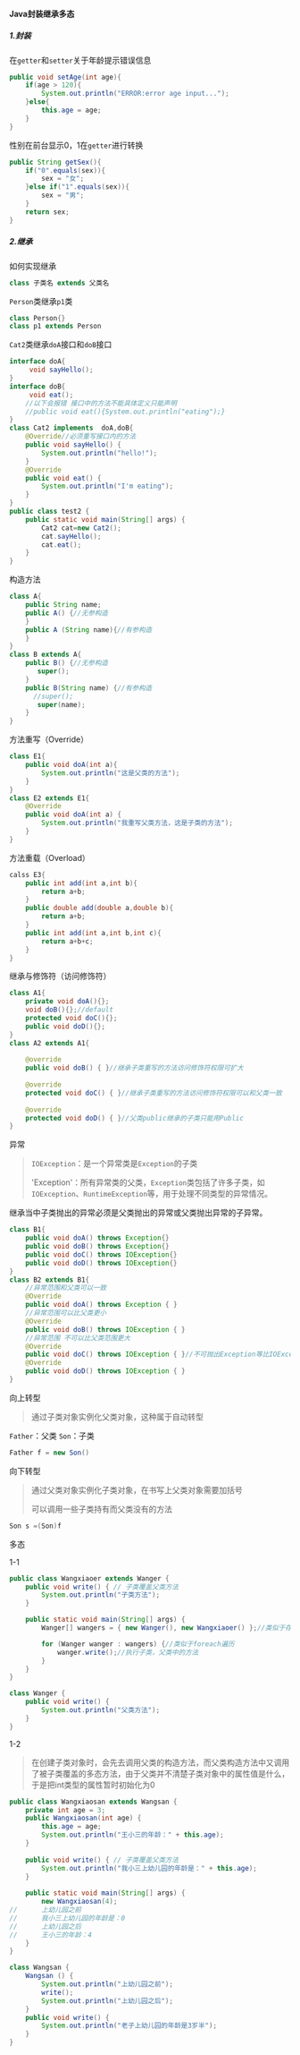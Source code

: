#### Java封装继承多态

##### 1.封装

在`getter`和`setter`关于年龄提示错误信息

```java
public void setAge(int age){
    if(age > 120){
        System.out.println("ERROR:error age input...");
    }else{
        this.age = age;
    }
}
```

性别在前台显示0，1在`getter`进行转换

```java
public String getSex(){
    if("0".equals(sex)){
        sex = "女";
    }else if("1".equals(sex)){
        sex = "男";
    }
    return sex;
}
```

##### 2.继承

如何实现继承

```java
class 子类名 extends 父类名
```

`Person`类继承`p1`类

```java
class Person{}
class p1 extends Person
```

`Cat2`类继承`doA`接口和`doB`接口

```java
interface doA{
     void sayHello();
}
interface doB{
     void eat();
    //以下会报错 接口中的方法不能具体定义只能声明
    //public void eat(){System.out.println("eating");}
}
class Cat2 implements  doA,doB{
    @Override//必须重写接口内的方法
    public void sayHello() {
        System.out.println("hello!");
    }
    @Override
    public void eat() {
        System.out.println("I'm eating");
    }
}
public class test2 {
    public static void main(String[] args) {
        Cat2 cat=new Cat2();
        cat.sayHello();
        cat.eat();
    }
}
```

构造方法

```java
class A{
    public String name;
    public A() {//无参构造
    }
    public A (String name){//有参构造
    }
}
class B extends A{
    public B() {//无参构造
       super();
    }
    public B(String name) {//有参构造
      //super();
       super(name);
    }
}
```

方法重写（Override）

```java
class E1{
    public void doA(int a){
        System.out.println("这是父类的方法");
    }
}
class E2 extends E1{
    @Override
    public void doA(int a) {
        System.out.println("我重写父类方法，这是子类的方法");
    }
}
```

方法重载（Overload）

```java
calss E3{
	public int add(int a,int b){
		return a+b;
	}
	public double add(double a,double b){
		return a+b;
	}
	public int add(int a,int b,int c){
		return a+b+c;
	}
}
```

继承与修饰符（访问修饰符）

```java
class A1{
    private void doA(){};
    void doB(){};//default
    protected void doC(){};
    public void doD(){};
}
class A2 extends A1{
    
    @override
    public void doB() { }//继承子类重写的方法访问修饰符权限可扩大
    
    @override
    protected void doC() { }//继承子类重写的方法访问修饰符权限可以和父类一致
    
    @override
    protected void doD() { }//父类public继承的子类只能用Public
}
```

异常

> `IOException`：是一个异常类是`Exception`的子类
>
> 'Exception'：所有异常类的父类，`Exception`类包括了许多子类，如`IOException`、`RuntimeException`等，用于处理不同类型的异常情况。

继承当中子类抛出的异常必须是父类抛出的异常或父类抛出异常的子异常。

```java
class B1{
    public void doA() throws Exception{}
    public void doB() throws Exception{}
    public void doC() throws IOException{}
    public void doD() throws IOException{}
}
class B2 extends B1{
    //异常范围和父类可以一致
    @Override
    public void doA() throws Exception { }
    //异常范围可以比父类更小
    @Override
    public void doB() throws IOException { }
    //异常范围 不可以比父类范围更大
    @Override
    public void doC() throws IOException { }//不可抛出Exception等比IOException更大的异常
    @Override
    public void doD() throws IOException { }
}
```

向上转型

> 通过子类对象实例化父类对象，这种属于自动转型

`Father`：父类	`Son`：子类

```java
Father f = new Son()
```

向下转型

> 通过父类对象实例化子类对象，在书写上父类对象需要加括号
>
> 可以调用一些子类持有而父类没有的方法

```java
Son s =(Son)f
```

多态

1-1

```java
public class Wangxiaoer extends Wanger {
    public void write() { // 子类覆盖父类方法
        System.out.println("子类方法");
    }

    public static void main(String[] args) {
        Wanger[] wangers = { new Wanger(), new Wangxiaoer() };//类似于存储实例化的数组

        for (Wanger wanger : wangers) {//类似于foreach遍历
            wanger.write();//执行子类，父类中的方法
        }
    }
}

class Wanger {
    public void write() {
        System.out.println("父类方法");
    }
}
```

1-2

> 在创建子类对象时，会先去调用父类的构造方法，而父类构造方法中又调用了被子类覆盖的多态方法，由于父类并不清楚子类对象中的属性值是什么，于是把int类型的属性暂时初始化为0

```java
public class Wangxiaosan extends Wangsan {
    private int age = 3;
    public Wangxiaosan(int age) {
        this.age = age;
        System.out.println("王小三的年龄：" + this.age);
    }
    
    public void write() { // 子类覆盖父类方法
        System.out.println("我小三上幼儿园的年龄是：" + this.age);
    }
    
    public static void main(String[] args) {
        new Wangxiaosan(4);
//      上幼儿园之前
//      我小三上幼儿园的年龄是：0
//      上幼儿园之后
//      王小三的年龄：4
    }
}

class Wangsan {
    Wangsan () {
        System.out.println("上幼儿园之前");
        write();
        System.out.println("上幼儿园之后");
    }
    public void write() {
        System.out.println("老子上幼儿园的年龄是3岁半");
    }
}
```
